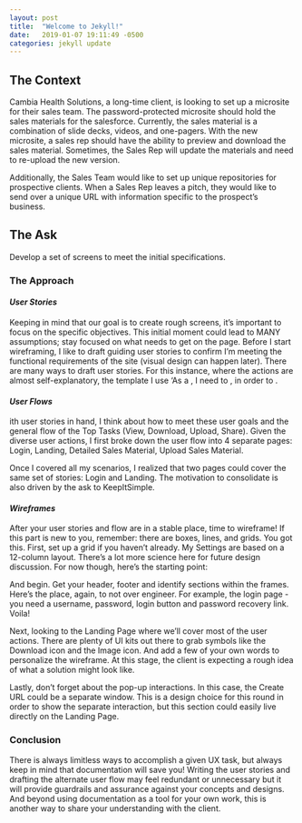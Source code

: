 ```yaml
---
layout: post
title:  "Welcome to Jekyll!"
date:   2019-01-07 19:11:49 -0500
categories: jekyll update
---
```


## The Context
Cambia Health Solutions, a long-time client, is looking to set up a microsite for their sales team. The password-protected microsite should hold the sales materials for the salesforce. Currently, the sales material is a combination of slide decks, videos, and one-pagers. With the new microsite, a sales rep should have the ability to preview and download the sales material. Sometimes, the Sales Rep will update the materials and need to re-upload the new version.

Additionally, the Sales Team would like to set up unique repositories for prospective clients. When a Sales Rep leaves a pitch, they would like to send over a unique URL with information specific to the prospect’s business. 

## The Ask
Develop a set of screens to meet the initial specifications.

### The Approach
#### _User Stories_ 
Keeping in mind that our goal is to create rough screens, it’s important to focus on the specific objectives. This initial moment could lead to MANY assumptions; stay focused on what needs to get on the page. Before I start wireframing, I like to draft guiding user stories to confirm I’m meeting the functional requirements of the site (visual design can happen later). There are many ways to draft user stories. For this instance, where the actions are almost self-explanatory, the template I use ‘As a <USER TYPE>, I need to <ACTION>, in order to <GOAL>.

#### _User Flows_
ith user stories in hand, I think about how to meet these user goals and the general flow of the Top Tasks (View, Download, Upload, Share). Given the diverse user actions, I first broke down the user flow into 4 separate pages: Login, Landing, Detailed Sales Material, Upload Sales Material.

Once I covered all my scenarios, I realized that two pages could cover the same set of stories: Login and Landing. The motivation to consolidate is also driven by the ask to KeepItSimple. 

#### _Wireframes_
After your user stories and flow are in a stable place, time to wireframe! If this part is new to you, remember: there are boxes, lines, and grids. You got this. First, set up a grid if you haven’t already. My Settings are based on a 12-column layout. There’s a lot more science here for future design discussion. For now though, here’s the starting point:

And begin. Get your header, footer and identify sections within the frames. Here’s the place, again, to not over engineer. For example, the login page - you need a username, password, login button and password recovery link. Voila!



Next, looking to the Landing Page where we’ll cover most of the user actions. There are plenty of UI kits out there to grab symbols like the Download icon and the Image icon. And add a few of your own words to personalize the wireframe. At this stage, the client is expecting a rough idea of what a solution might look like.

Lastly, don’t forget about the pop-up interactions. In this case, the Create URL could be a separate window. This is a design choice for this round in order to show the separate interaction, but this section could easily live directly on the Landing Page.

### Conclusion
There is always limitless ways to accomplish a given UX task, but always keep in mind that documentation will save you! Writing the user stories and drafting the alternate user flow may feel redundant or unnecessary but it will provide guardrails and assurance against your concepts and designs. And beyond using documentation as a tool for your own work, this is another way to share your understanding with the client. 